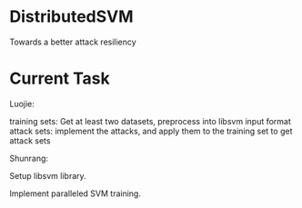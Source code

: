DistributedSVM
==============

Towards a better attack resiliency


Current Task
============

Luojie:

training sets: Get at least two datasets, preprocess into libsvm input format
attack sets: implement the attacks, and apply them to the training set to get attack sets

Shunrang:

Setup libsvm library.

Implement paralleled SVM training.




